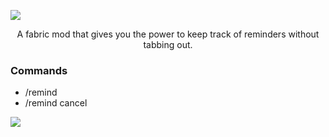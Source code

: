 ![](https://media.discordapp.net/attachments/865638548928725012/1062393828734140466/banner3.png?width=1439&height=405)

<p align="center">A fabric mod that gives you the power to keep track of reminders without tabbing out.</p>

### Commands
* /remind <seconds> <message>
* /remind cancel

![](https://media.discordapp.net/attachments/865638548928725012/1062393829086478406/bottom.png?width=1439&height=19)
